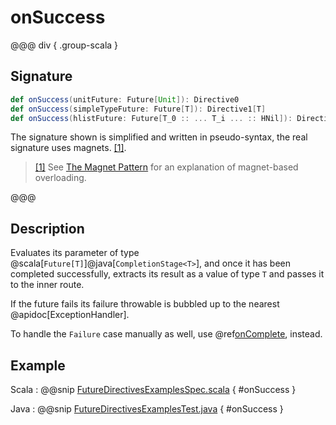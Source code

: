 # onSuccess

@@@ div { .group-scala }

## Signature

```scala
def onSuccess(unitFuture: Future[Unit]): Directive0
def onSuccess(simpleTypeFuture: Future[T]): Directive1[T]
def onSuccess(hlistFuture: Future[T_0 :: ... T_i ... :: HNil]): Directive[T_0 :: ... T_i ... :: HNil]
```

The signature shown is simplified and written in pseudo-syntax, the real signature uses magnets. <a id="^1" href="#1">[1]</a>.

> <a id="1" href="#^1">[1]</a> See [The Magnet Pattern](http://spray.io/blog/2012-12-13-the-magnet-pattern/) for an explanation of magnet-based overloading.

@@@

## Description

Evaluates its parameter of type @scala[`Future[T]`]@java[`CompletionStage<T>`], and once it has been completed successfully,
extracts its result as a value of type `T` and passes it to the inner route.

If the future fails its failure throwable is bubbled up to the nearest @apidoc[ExceptionHandler].

To handle the `Failure` case manually as well, use @ref[onComplete](onComplete.md), instead.

## Example

Scala
:  @@snip [FutureDirectivesExamplesSpec.scala]($test$/scala/docs/http/scaladsl/server/directives/FutureDirectivesExamplesSpec.scala) { #onSuccess }

Java
:  @@snip [FutureDirectivesExamplesTest.java]($test$/java/docs/http/javadsl/server/directives/FutureDirectivesExamplesTest.java) { #onSuccess }
